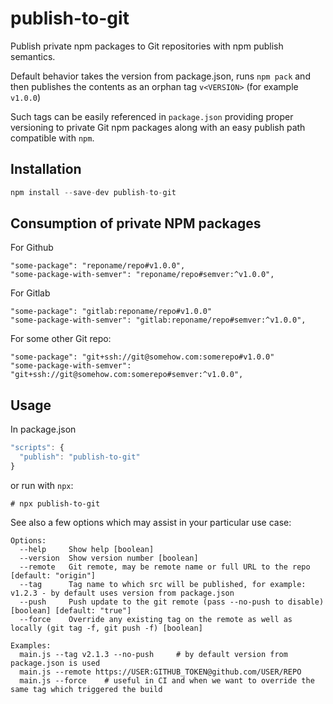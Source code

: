 # publish-to-git
Publish private npm packages to Git repositories with npm publish semantics.

Default behavior takes the version from package.json, runs `npm pack` and then publishes the contents as an orphan tag `v<VERSION>` (for example `v1.0.0`)

Such tags can be easily referenced in `package.json` providing proper versioning to private Git npm packages along with an easy publish path compatible with `npm`.

## Installation
```js
npm install --save-dev publish-to-git
```

## Consumption of private NPM packages
For Github
```
"some-package": "reponame/repo#v1.0.0",
"some-package-with-semver": "reponame/repo#semver:^v1.0.0",
```

For Gitlab
```
"some-package": "gitlab:reponame/repo#v1.0.0"
"some-package-with-semver": "gitlab:reponame/repo#semver:^v1.0.0",
```

For some other Git repo:
```
"some-package": "git+ssh://git@somehow.com:somerepo#v1.0.0"
"some-package-with-semver": "git+ssh://git@somehow.com:somerepo#semver:^v1.0.0",
```

## Usage
In package.json
```js
"scripts": {
  "publish": "publish-to-git"
}
```

or run with `npx`:
```
# npx publish-to-git
```

See also a few options which may assist in your particular use case:
```
Options:
  --help     Show help [boolean]
  --version  Show version number [boolean]
  --remote   Git remote, may be remote name or full URL to the repo [default: "origin"]
  --tag      Tag name to which src will be published, for example: v1.2.3 - by default uses version from package.json
  --push     Push update to the git remote (pass --no-push to disable) [boolean] [default: "true"]
  --force    Override any existing tag on the remote as well as locally (git tag -f, git push -f) [boolean]

Examples:
  main.js --tag v2.1.3 --no-push     # by default version from package.json is used
  main.js --remote https://USER:GITHUB_TOKEN@github.com/USER/REPO
  main.js --force    # useful in CI and when we want to override the same tag which triggered the build
```
